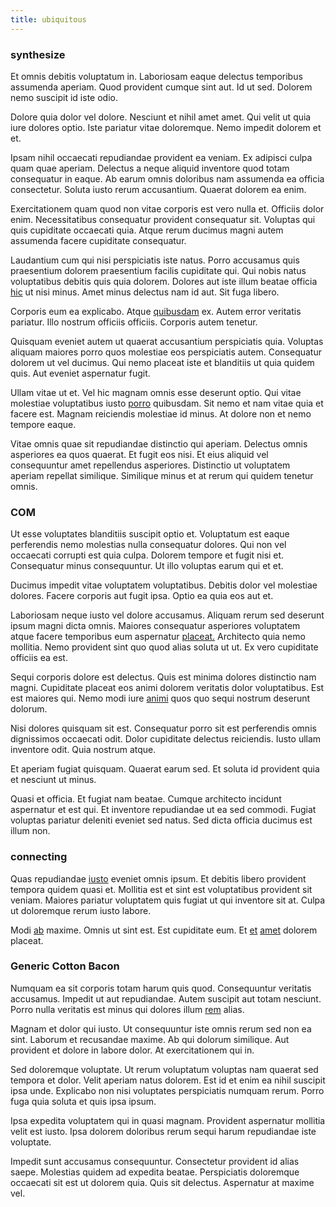 ```yaml
---
title: ubiquitous
---
```


### synthesize

Et omnis debitis voluptatum in. Laboriosam eaque delectus temporibus assumenda aperiam. Quod provident cumque sint aut. Id ut sed. Dolorem nemo suscipit id iste odio.

Dolore quia dolor vel dolore. Nesciunt et nihil amet amet. Qui velit ut quia iure dolores optio. Iste pariatur vitae doloremque. Nemo impedit dolorem et et.

Ipsam nihil occaecati repudiandae provident ea veniam. Ex adipisci culpa quam quae aperiam. Delectus a neque aliquid inventore quod totam consequatur in eaque. Ab earum omnis doloribus nam assumenda ea officia consectetur. Soluta iusto rerum accusantium. Quaerat dolorem ea enim.

Exercitationem quam quod non vitae corporis est vero nulla et. Officiis dolor enim. Necessitatibus consequatur provident consequatur sit. Voluptas qui quis cupiditate occaecati quia. Atque rerum ducimus magni autem assumenda facere cupiditate consequatur.

Laudantium cum qui nisi perspiciatis iste natus. Porro accusamus quis praesentium dolorem praesentium facilis cupiditate qui. Qui nobis natus voluptatibus debitis quis quia dolorem. Dolores aut iste illum beatae officia [hic](/facere/adipisci/quam/rustic_steel_salad.md) ut nisi minus. Amet minus delectus nam id aut. Sit fuga libero.

Corporis eum ea explicabo. Atque [quibusdam](/dolore/odio/dignissimos/nemo/tools_&_music.md) ex. Autem error veritatis pariatur. Illo nostrum officiis officiis. Corporis autem tenetur.

Quisquam eveniet autem ut quaerat accusantium perspiciatis quia. Voluptas aliquam maiores porro quos molestiae eos perspiciatis autem. Consequatur dolorem ut vel ducimus. Qui nemo placeat iste et blanditiis ut quia quidem quis. Aut eveniet aspernatur fugit.

Ullam vitae ut et. Vel hic magnam omnis esse deserunt optio. Qui vitae molestiae voluptatibus iusto [porro](/facere/temporibus/consequatur/qui/path_crossroad_refined_soft_table.md) quibusdam. Sit nemo et nam vitae quia et facere est. Magnam reiciendis molestiae id minus. At dolore non et nemo tempore eaque.

Vitae omnis quae sit repudiandae distinctio qui aperiam. Delectus omnis asperiores ea quos quaerat. Et fugit eos nisi. Et eius aliquid vel consequuntur amet repellendus asperiores. Distinctio ut voluptatem aperiam repellat similique. Similique minus et at rerum qui quidem tenetur omnis.

### COM

Ut esse voluptates blanditiis suscipit optio et. Voluptatum est eaque perferendis nemo molestias nulla consequatur dolores. Qui non vel occaecati corrupti est quia culpa. Dolorem tempore et fugit nisi et. Consequatur minus consequuntur. Ut illo voluptas earum qui et et.

Ducimus impedit vitae voluptatem voluptatibus. Debitis dolor vel molestiae dolores. Facere corporis aut fugit ipsa. Optio ea quia eos aut et.

Laboriosam neque iusto vel dolore accusamus. Aliquam rerum sed deserunt ipsum magni dicta omnis. Maiores consequatur asperiores voluptatem atque facere temporibus eum aspernatur [placeat.](/eos/est/ut/netherlands_antilles.md) Architecto quia nemo mollitia. Nemo provident sint quo quod alias soluta ut ut. Ex vero cupiditate officiis ea est.

Sequi corporis dolore est delectus. Quis est minima dolores distinctio nam magni. Cupiditate placeat eos animi dolorem veritatis dolor voluptatibus. Est est maiores qui. Nemo modi iure [animi](/facere/temporibus/adipisci/molestias/withdrawal.md) quos quo sequi nostrum deserunt dolorum.

Nisi dolores quisquam sit est. Consequatur porro sit est perferendis omnis dignissimos occaecati odit. Dolor cupiditate delectus reiciendis. Iusto ullam inventore odit. Quia nostrum atque.

Et aperiam fugiat quisquam. Quaerat earum sed. Et soluta id provident quia et nesciunt ut minus.

Quasi et officia. Et fugiat nam beatae. Cumque architecto incidunt aspernatur et est qui. Et inventore repudiandae ut ea sed commodi. Fugiat voluptas pariatur deleniti eveniet sed natus. Sed dicta officia ducimus est illum non.

### connecting

Quas repudiandae [iusto](/dolore/odio/dignissimos/quo/albania_alliance_silver.md) eveniet omnis ipsum. Et debitis libero provident tempora quidem quasi et. Mollitia est et sint est voluptatibus provident sit veniam. Maiores pariatur voluptatem quis fugiat ut qui inventore sit at. Culpa ut doloremque rerum iusto labore.

Modi [ab](/facere/temporibus/adipisci/molestias/withdrawal.md) maxime. Omnis ut sint est. Est cupiditate eum. Et [et](/dolore/et/calculate.md) [amet](/dolore/odio/neque/repellat/toolset.md) dolorem placeat.

### Generic Cotton Bacon

Numquam ea sit corporis totam harum quis quod. Consequuntur veritatis accusamus. Impedit ut aut repudiandae. Autem suscipit aut totam nesciunt. Porro nulla veritatis est minus qui dolores illum [rem](/eos/metrics.md) alias.

Magnam et dolor qui iusto. Ut consequuntur iste omnis rerum sed non ea sint. Laborum et recusandae maxime. Ab qui dolorum similique. Aut provident et dolore in labore dolor. At exercitationem qui in.

Sed doloremque voluptate. Ut rerum voluptatum voluptas nam quaerat sed tempora et dolor. Velit aperiam natus dolorem. Est id et enim ea nihil suscipit ipsa unde. Explicabo non nisi voluptates perspiciatis numquam rerum. Porro fuga quia soluta et quis ipsa ipsum.

Ipsa expedita voluptatem qui in quasi magnam. Provident aspernatur mollitia velit est iusto. Ipsa dolorem doloribus rerum sequi harum repudiandae iste voluptate.

Impedit sunt accusamus consequuntur. Consectetur provident id alias saepe. Molestias quidem ad expedita beatae. Perspiciatis doloremque occaecati sit est ut dolorem quia. Quis sit delectus. Aspernatur at maxime vel.
